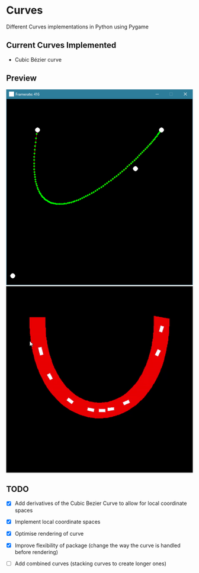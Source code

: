 # Curves
Different Curves implementations in Python using Pygame

## Current Curves Implemented
- Cubic Bézier curve

## Preview
![basic movement test screenshot](https://github.com/hamolicious/Curves/raw/master/screenshots/basic_movement_test_screenshot.png?raw=true)
![car test animation](https://github.com/hamolicious/Curves/raw/master/screenshots/car_test_animation.gif?raw=true)

## TODO
- [x] Add derivatives of the Cubic Bezier Curve to allow for local coordinate spaces
- [x] Implement local coordinate spaces
- [x] Optimise rendering of curve
- [x] Improve flexibility of package (change the way the curve is handled before rendering)
- [ ] Add combined curves (stacking curves to create longer ones)


